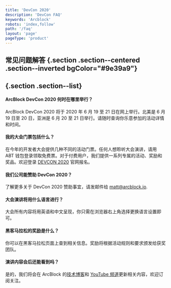 ```yaml
---
title: 'DevCon 2020'
description: 'DevCon FAQ'
keywords: 'Arcblock'
robots: 'index,follow'
path: '/faq'
layout: 'page'
pageType: 'product'
---
```


<style>
  .section{
    background: #00000000;
  }
  .section h4{
    font-weight: 500;
    margin-bottom: 16px;
  }
</style>

## 常见问题解答 {.section .section--centered .section--inverted bgColor="#9e39a9"}

## {.section .section--list}

#### ArcBlock DevCon 2020 何时在哪里举行？

ArcBlock DevCon 2020 将于 2020 年 6 月 19 至 21 日在网上举行。北美是 6 月 19 日至 20 日，亚洲是 6 月 20 至 21 日举行。请随时查询你乐意参加的活动详情和时间。

#### 我的大会门票包括什么？

在今年的开发者大会提供几种不同的活动门票。任何人想聆听大会演讲，请用 ABT 钱包登录领取免费票。对于付费用户，我们提供一系列专属的活动、奖励和奖品。欢迎登录 [DEVCON 2020](https://devcon.arcblock.io) 官网报名。

#### 我们公司能赞助 DevCon 2020？

了解更多关于 DevCon 2020 赞助事宜，请发邮件给 matt@arcblock.io.

#### 大会演讲将用什么语言进行？

大会所有内容将用英语和中文呈现，你只需在浏览器右上角选择更换语言设置即可。

#### 黑客马拉松的奖励是什么？

你可以在黑客马拉松页面上查到相关信息。奖励将根据活动规则和要求颁发给获奖团队。

#### 演讲内容会后还能看到吗？

是的，我们将会在 ArcBlock 的[技术博客](https://www.arcblock.io/zh/engineeringblog)和 [YouTube 频道](http://www.youtube.com/c/ArcBlock_io)更新相关内容，欢迎订阅关注。
